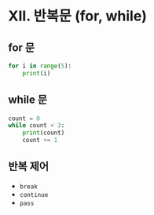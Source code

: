 # XII. 반복문 (for, while)

## for 문
```python
for i in range(5):
    print(i)
```

## while 문
```python
count = 0
while count < 3:
    print(count)
    count += 1
```

## 반복 제어
- `break`
- `continue`
- `pass`
